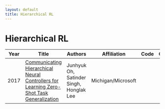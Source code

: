 ```yaml
---
layout: default
title: Hierarchical RL
---
```


# Hierarchical RL

| Year | Title | Authors | Affiliation | Code | Other |
| --- | --- | --- | --- | --- | --- |
| 2017 | [Communicating Hierarchical Neural Controllers for Learning Zero-Shot Task Generalization](https://openreview.net/pdf?id=SJttqw5ge "The ability to generalize from past experience to solve previously unseen tasks is a key research challenge in reinforcement learning (RL). In this paper, we consider RL tasks defined as a sequence of high-level instructions described by natural language and study two types of generalization: to unseen and longer sequences of previously seen instructions, and to sequences where the instructions themselves were previously not seen. We present a novel hierarchical deep RL architecture that consists of two interacting neural controllers: a meta controller that reads instructions and repeatedly communicates subtasks to a subtask controller that in turn learns to perform such subtasks. To generalize better to unseen instructions, we propose a regularizer that encourages to learn subtask embeddings that capture correspondences between similar subtasks. We also propose a new differentiable neural network architecture in the meta controller that learns temporal abstractions which makes learning more stable under delayed reward. Our architecture is evaluated on a stochastic 2D grid world and a 3D visual environment where the agent should execute a list of instructions. We demonstrate that the proposed architecture is able to generalize well over unseen instructions as well as longer lists of instructions.") | Junhyuk Oh, Satinder Singh, Honglak Lee | Michigan/Microsoft | | |